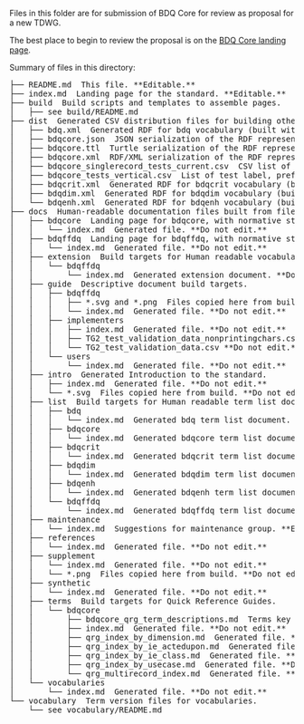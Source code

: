 Files in this folder are for submission of BDQ Core for review as proposal for a new TDWG.

The best place to begin to review the proposal is on the [BDQ Core landing page](https://github.com/tdwg/bdq/blob/master/tg2/_review/index.md).

Summary of files in this directory: 

<pre>
├── README.md  This file. **Editable.**
├── index.md  Landing page for the standard. **Editable.**
├── build  Build scripts and templates to assemble pages.
│   ├── see build/README.md
├── dist  Generated CSV distribution files for building other artifacts.
│   ├── bdq.xml  Generated RDF for bdq vocabulary (built with draft_build-termlist.py).
│   ├── bdqcore.json  JSON serialization of the RDF representation of test descriptions, built by kurator-ffdq from bdq/tg2/core/TG2_tests.csv as bdq/tg2/core/TG2_tests.ttl.
│   ├── bdqcore.ttl  Turtle serialization of the RDF representation of test descriptions, built by kurator-ffdq from bdq/tg2/core/TG2_tests.csv as bdq/tg2/core/TG2_tests.ttl.
│   ├── bdqcore.xml  RDF/XML serialization of the RDF representation of test descriptions, built by kurator-ffdq from bdq/tg2/core/TG2_tests.csv as bdq/tg2/core/TG2_tests.xml.
│   ├── bdqcore_singlerecord_tests_current.csv  CSV list of current bdqcore SingleRecord tests, for the convenience of implementers.
│   ├── bdqcore_tests_vertical.csv  List of test label, prefLabel, and fully qualified name.
│   ├── bdqcrit.xml  Generated RDF for bdqcrit vocabulary (built with draft_build-termlist.py).
│   ├── bdqdim.xml  Generated RDF for bdqdim vocabulary (built with draft_build-termlist.py).
│   └── bdqenh.xml  Generated RDF for bdqenh vocabulary (built with draft_build-termlist.py).
├── docs  Human-readable documentation files built from files in build directory.
│   ├── bdqcore  Landing page for bdqcore, with normative statements.
│   │   └── index.md  Generated file. **Do not edit.**
│   ├── bdqffdq  Landing page for bdqffdq, with normative statements.
│   │   └── index.md  Generated file. **Do not edit.**
│   ├── extension  Build targets for Human readable vocabulary extension documents.
│   │   └── bdqffdq
│   │       └── index.md  Generated extension document. **Do not edit.**
│   ├── guide  Descriptive document build targets.
│   │   ├── bdqffdq 
│   │   │   ├── *.svg and *.png  Files copied here from build. **Do not edit.**
│   │   │   └── index.md  Generated file. **Do not edit.**
│   │   ├── implementers
│   │   │   ├── index.md  Generated file. **Do not edit.**
│   │   │   ├── TG2_test_validation_data_nonprintingchars.csv **Do not edit.**
│   │   │   └── TG2_test_validation_data.csv **Do not edit.**
│   │   └── users
│   │       └── index.md  Generated file. **Do not edit.**
│   ├── intro  Generated Introduction to the standard.
│   │   ├── index.md  Generated file. **Do not edit.**
│   │   └── *.svg  Files copied here from build. **Do not edit.**
│   ├── list  Build targets for Human readable term list documents. **Do not edit.**
│   │   ├── bdq
│   │   │   └── index.md  Generated bdq term list document. **Do not edit.**
│   │   ├── bdqcore
│   │   │   └── index.md  Generated bdqcore term list document. **Do not edit.**
│   │   ├── bdqcrit
│   │   │   └── index.md  Generated bdqcrit term list document. **Do not edit.**
│   │   ├── bdqdim
│   │   │   └── index.md  Generated bdqdim term list document. **Do not edit.**
│   │   ├── bdqenh
│   │   │   └── index.md  Generated bdqenh term list document. **Do not edit.**
│   │   └── bdqffdq
│   │       └── index.md  Generated bdqffdq term list document. **Do not edit.**
│   ├── maintenance
│   │   └── index.md  Suggestions for maintenance group. **Editable.**
│   ├── references
│   │   └── index.md  Generated file. **Do not edit.**
│   ├── supplement
│   │   └── index.md  Generated file. **Do not edit.**
│   │   └── *.png  Files copied here from build. **Do not edit.**
│   ├── synthetic
│   │   └── index.md  Generated file. **Do not edit.**
│   ├── terms  Build targets for Quick Reference Guides.
│   │   └── bdqcore
│   │       ├── bdqcore_qrg_term_descriptions.md  Terms key for index.md. Generated file. **Do not edit.**
│   │       ├── index.md  Generated file. **Do not edit.**
│   │       ├── qrg_index_by_dimension.md  Generated file. **Do not edit.**
│   │       ├── qrg_index_by_ie_actedupon.md  Generated file. **Do not edit.**
│   │       ├── qrg_index_by_ie_class.md  Generated file. **Do not edit.**
│   │       ├── qrg_index_by_usecase.md  Generated file. **Do not edit.**
│   │       └── qrg_multirecord_index.md  Generated file. **Do not edit.**
│   └── vocabularies
│       └── index.md  Generated file. **Do not edit.**
└── vocabulary  Term version files for vocabularies.
    └── see vocabulary/README.md
</pre>
